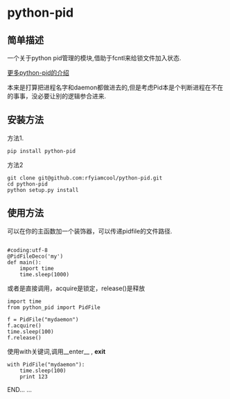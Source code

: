 # python-pid 

## 简单描述

一个关于python pid管理的模块,借助于fcntl来给锁文件加入状态.

[更多python-pid的介绍](http://xiaorui.cc)

本来是打算把进程名字和daemon都做进去的,但是考虑Pid本是个判断进程在不在的事事，没必要让别的逻辑参合进来.

## 安装方法
方法1.
```
pip install python-pid
```

方法2
```
git clone git@github.com:rfyiamcool/python-pid.git
cd python-pid
python setup.py install
```

## 使用方法

可以在你的主函数加一个装饰器，可以传递pidfile的文件路径.
```

#coding:utf-8
@PidFileDeco('my')
def main():
    import time
    time.sleep(1000)

```
或者是直接调用，acquire是锁定，release()是释放

```
import time
from python_pid import PidFile

f = PidFile("mydaemon")
f.acquire()
time.sleep(100)
f.release()
```

使用with关键词,调用__enter__ , __exit__
```
with PidFile("mydaemon"):
    time.sleep(100)
    print 123
```

END... ...
